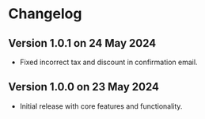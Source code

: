 
# Changelog
## Version 1.0.1 on 24 May 2024
- Fixed incorrect tax and discount in confirmation email.

## Version 1.0.0 on 23 May 2024
- Initial release with core features and functionality.
